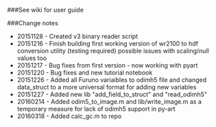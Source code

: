 ###See wiki for user guide

###Change notes
- 20151128 - Created v3 binary reader script
- 20151216 - Finish building first working version of wr2100 to hdf conversion utility (testing required) possible issues with scaling/null values too
- 20151217 - Bug fixes from first version - now working with pyart
- 20151220 - Bug fixes and new tutorial notebook
- 20151226 - Added all Furuno variaibles to odimh5 file and changed data_struct to a more universal format for adding new variables
- 20151227 - Added new lib "add_field_to_struct" and "read_odimh5"
- 20160214 - Added odim5_to_image.m and lib/write_image.m as a temporary measure for lack of odimh5 support in py-art
- 20160318 - Added calc_gc.m to repo

